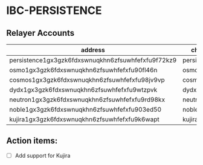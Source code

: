 # IBC-PERSISTENCE

## Relayer Accounts
| address                                   | chain     | 
|-------------------------------------------|-----------|
| persistence1gx3gzk6fdxswnuqkhn6zfsuwhfefxfu9f72kz9 | persistence   |
| osmo1gx3gzk6fdxswnuqkhn6zfsuwhfefxfu90fl46n | osmosis   |
| cosmos1gx3gzk6fdxswnuqkhn6zfsuwhfefxfu98jv9vp | cosmoshub   |
| dydx1gx3gzk6fdxswnuqkhn6zfsuwhfefxfu9wtzpvk | dydx   |
| neutron1gx3gzk6fdxswnuqkhn6zfsuwhfefxfu9rd98kx | neutron   |
| noble1gx3gzk6fdxswnuqkhn6zfsuwhfefxfu903ed50 | noble   |
| kujira1gx3gzk6fdxswnuqkhn6zfsuwhfefxfu9k6wapt | kujira   |

## Action items:
- [ ] Add support for Kujira
